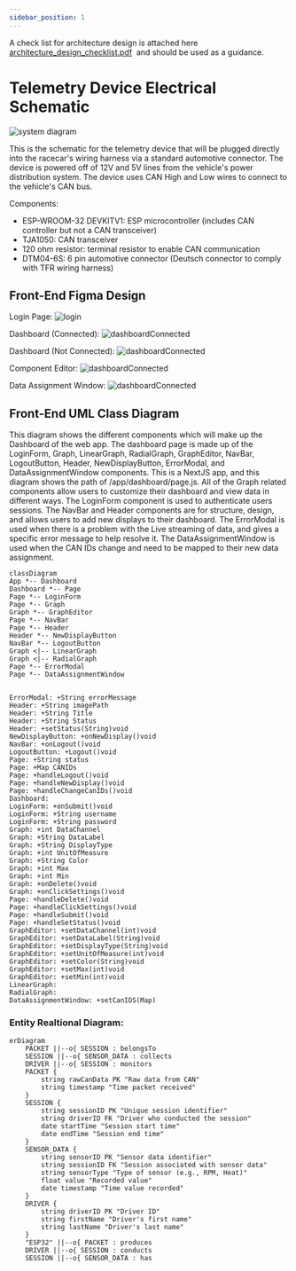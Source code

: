 ```yaml
---
sidebar_position: 1
---
```


A check list for architecture design is attached here [architecture\_design\_checklist.pdf](https://templeu.instructure.com/courses/106563/files/16928870/download?wrap=1 "architecture_design_checklist.pdf")  and should be used as a guidance.

# Telemetry Device Electrical Schematic

![system diagram](/img/Schematic_RCT-Wiring-Diagram_2024-09-28.svg) 

This is the schematic for the telemetry device that will be plugged directly into the racecar's wiring harness via a standard automotive connector. The device is powered off of 12V and 5V lines from the vehicle's power distribution system. The device uses CAN High and Low wires to connect to the vehicle's CAN bus. 

Components:
* ESP-WROOM-32 DEVKITV1: ESP microcontroller (includes CAN controller but not a CAN transceiver)
* TJA1050: CAN transceiver
* 120 ohm resistor: terminal resistor to enable CAN communication
* DTM04-6S: 6 pin automotive connector (Deutsch connector to comply with TFR wiring harness)

<!--

### Use Case 4:

```mermaid
sequenceDiagram
participant i as Ian
participant c as Car
participant s as Crankshaft Position Sensor
participant m as MCU
participant cl as Cloud

i -) c: Ian starts the car
activate c

c -) s: Sensor is activated
activate s

i -) m: Ian installs MCU
activate m

cl -) i: Ian downloads previously stored sensor data/settings

i -) m: Ian replaces current settings with previous settings

i -) c: Ian test drives car

deactivate m
deactivate s
deactivate c
```

### Use Case 5:

```mermaid
sequenceDiagram
participant d as Driver
participant c as Car
participant f as Fuel Sensor
participant m as MCU
participant cl as Cloud

d -) c: Driver starts car
activate c

c -) f: Fuel sensor powered on
activate f

d -) m: Driver installs device
activate m

f -) m: Sensor sends data to device

m -) cl: Device sends data to cloud database/website

cl -) c: Crew reads fuel levels using website

c -) d: Crew relays info to driver

deactivate m
deactivate c
deactivate f
```
-->

## Front-End Figma Design
Login Page:
![login](/img/Login_Page.png) 

Dashboard (Connected):
![dashboardConnected](/img/Dashboard_Connected.png)

Dashboard (Not Connected):
![dashboardConnected](/img/Dashboard_NotConnected.png)

Component Editor:
![dashboardConnected](/img/ComponentEditor.png)

Data Assignment Window:
![dashboardConnected](/img/DataAssignment.png)

## Front-End UML Class Diagram
This diagram shows the different components which will make up the Dashboard of the web app. The dashboard page is made up of the LoginForm, Graph, LinearGraph, RadialGraph, GraphEditor, NavBar, LogoutButton, Header, NewDisplayButton, ErrorModal, and DataAssignmentWindow components. This is a NextJS app, and this diagram shows the path of /app/dashboard/page.js. All of the Graph related components allow users to customize their dashboard and view data in different ways. The LoginForm component is used to authenticate users sessions. The NavBar and Header components are for structure, design, and allows users to add new displays to their dashboard. The ErrorModal is used when there is a problem with the Live streaming of data, and gives a specific error message to help resolve it. The DataAssignmentWindow is used when the CAN IDs change and need to be mapped to their new data assignment.


```mermaid
classDiagram
App *-- Dashboard
Dashboard *-- Page
Page *-- LoginForm
Page *-- Graph
Graph *-- GraphEditor
Page *-- NavBar
Page *-- Header
Header *-- NewDisplayButton
NavBar *-- LogoutButton
Graph <|-- LinearGraph
Graph <|-- RadialGraph
Page *-- ErrorModal
Page *-- DataAssignmentWindow


ErrorModal: +String errorMessage
Header: +String imagePath
Header: +String Title
Header: +String Status
Header: +setStatus(String)void
NewDisplayButton: +onNewDisplay()void
NavBar: +onLogout()void
LogoutButton: +Logout()void
Page: +String status
Page: +Map CANIDs
Page: +handleLogout()void
Page: +handleNewDisplay()void
Page: +handleChangeCanIDs()void
Dashboard: 
LoginForm: +onSubmit()void
LoginForm: +String username
LoginForm: +String password
Graph: +int DataChannel
Graph: +String DataLabel
Graph: +String DisplayType
Graph: +int UnitOfMeasure
Graph: +String Color
Graph: +int Max
Graph: +int Min
Graph: +onDelete()void
Graph: +onClickSettings()void
Page: +handleDelete()void
Page: +handleClickSettings()void
Page: +handleSubmit()void
Page: +handleSetStatus()void
GraphEditor: +setDataChannel(int)void
GraphEditor: +setDataLabel(String)void
GraphEditor: +setDisplayType(String)void
GraphEditor: +setUnitOfMeasure(int)void
GraphEditor: +setColor(String)void
GraphEditor: +setMax(int)void
GraphEditor: +setMin(int)void
LinearGraph: 
RadialGraph: 
DataAssignmentWindow: +setCanIDS(Map)
```

### Entity Realtional Diagram: 

```mermaid
erDiagram
    PACKET ||--o{ SESSION : belongsTo
    SESSION ||--o{ SENSOR_DATA : collects
    DRIVER ||--o{ SESSION : monitors
    PACKET {
        string rawCanData PK "Raw data from CAN"
        string timestamp "Time packet received"
    }
    SESSION {
        string sessionID PK "Unique session identifier"
        string driverID FK "Driver who conducted the session"
        date startTime "Session start time"
        date endTime "Session end time"
    }
    SENSOR_DATA {
        string sensorID PK "Sensor data identifier"
        string sessionID FK "Session associated with sensor data"
        string sensorType "Type of sensor (e.g., RPM, Heat)"
        float value "Recorded value"
        date timestamp "Time value recorded"
    }
    DRIVER {
        string driverID PK "Driver ID"
        string firstName "Driver's first name"
        string lastName "Driver's last name"
    }
    "ESP32" ||--o{ PACKET : produces
    DRIVER ||--o{ SESSION : conducts
    SESSION ||--o{ SENSOR_DATA : has



```
